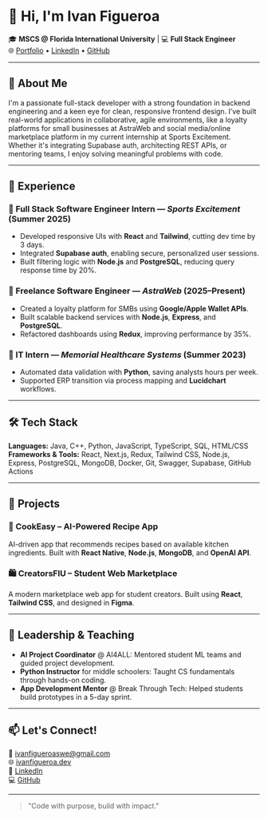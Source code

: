 # 👋 Hi, I'm Ivan Figueroa

🎓 **MSCS @ Florida International University** | 💻 **Full Stack Engineer**  
🌐 [Portfolio](https://ivanfigueroa.dev) • [LinkedIn](https://linkedin.com/in/IvanFigueroa1) • [GitHub](https://github.com/Ivan-codes99)

---

## 🚀 About Me

I'm a passionate full-stack developer with a strong foundation in backend engineering and a keen eye for clean, responsive frontend design. I’ve built real-world applications in collaborative, agile environments, like a loyalty platforms for small businesses at AstraWeb and social media/online marketplace platform in my current internship at Sports Excitement. Whether it's integrating Supabase auth, architecting REST APIs, or mentoring teams, I enjoy solving meaningful problems with code.

---

## 💼 Experience

### 🔹 Full Stack Software Engineer Intern — *Sports Excitement* (Summer 2025)
- Developed responsive UIs with **React** and **Tailwind**, cutting dev time by 3 days.
- Integrated **Supabase auth**, enabling secure, personalized user sessions.
- Built filtering logic with **Node.js** and **PostgreSQL**, reducing query response time by 20%.

### 🔹 Freelance Software Engineer — *AstraWeb* (2025–Present)
- Created a loyalty platform for SMBs using **Google/Apple Wallet APIs**.
- Built scalable backend services with **Node.js**, **Express**, and **PostgreSQL**.
- Refactored dashboards using **Redux**, improving performance by 35%.

### 🔹 IT Intern — *Memorial Healthcare Systems* (Summer 2023)
- Automated data validation with **Python**, saving analysts hours per week.
- Supported ERP transition via process mapping and **Lucidchart** workflows.

---

## 🛠️ Tech Stack

**Languages:** Java, C++, Python, JavaScript, TypeScript, SQL, HTML/CSS  
**Frameworks & Tools:** React, Next.js, Redux, Tailwind CSS, Node.js, Express, PostgreSQL, MongoDB, Docker, Git, Swagger, Supabase, GitHub Actions

---

## 📱 Projects

### 🍳 CookEasy – AI-Powered Recipe App
AI-driven app that recommends recipes based on available kitchen ingredients. Built with **React Native**, **Node.js**, **MongoDB**, and **OpenAI API**.

### 🛍️ CreatorsFIU – Student Web Marketplace
A modern marketplace web app for student creators. Built using **React**, **Tailwind CSS**, and designed in **Figma**.

---

## 🧠 Leadership & Teaching

- **AI Project Coordinator** @ AI4ALL: Mentored student ML teams and guided project development.
- **Python Instructor** for middle schoolers: Taught CS fundamentals through hands-on coding.
- **App Development Mentor** @ Break Through Tech: Helped students build prototypes in a 5-day sprint.

---

## 📫 Let's Connect!

📧 [ivanfigueroaswe@gmail.com](mailto:ivanfigueroaswe@gmail.com)  
🌐 [ivanfigueroa.dev](https://ivanfigueroa.dev)  
🔗 [LinkedIn](https://linkedin.com/in/IvanFigueroa1)  
💻 [GitHub](https://github.com/Ivan-codes99)

---

> "Code with purpose, build with impact."
